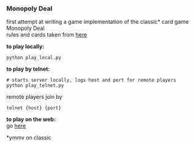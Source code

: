 ### Monopoly Deal

first attempt at writing a game 
implementation of the classic* card game Monopoly Deal  
rules and cards taken from [here](http://monopolydealrules.com/)

**to play locally:**  
```
python play_local.py
```

**to play by telnet:**  
```
# starts server locally, logs host and port for remote players
python play_telnet.py 
``` 
remote players join by
```
telnet {host} {port}
```  

**to play on the web:**   
go [here](https://monop-deal.herokuapp.com/)  


*ymmv on classic